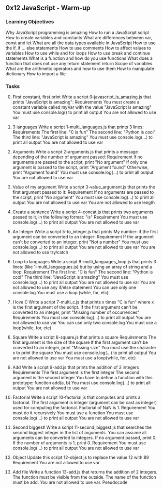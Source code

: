 ## 0x12 JavaScript - Warm-up

### Learning Objectives
Why JavaScript programming is amazing
How to run a JavaScript script
How to create variables and constants
What are differences between var, const and let
What are all the data types available in JavaScript
How to use the if, if … else statements
How to use comments
How to affect values to variables
How to use while and for loops
How to use break and continue statements
What is a function and how do you use functions
What does a function that does not use any return statement return
Scope of variables
What are the arithmetic operators and how to use them
How to manipulate dictionary
How to import a file


### Tasks
0. First constant, first print
Write a script 0-javascript_is_amazing.js that prints "JavaScript is amazing":
Requirements
You must create a constant variable called myVar with the value "JavaScript is amazing"
You must use console.log() to print all output
You are not allowed to use var

1. 3 languages
Write a script 1-multi_languages.js that prints 3 lines:
Requirements
The first line: "C is fun"
The second line: "Python is cool"
The third line: "JavaScript is amazing"
You must use console.log(...) to print all output
You are not allowed to use var

2. Arguments
Write a script 2-arguments.js that prints a message depending of the number of argument passed:
Requirement
If no arguments are passed to the script, print "No argument"
If only one argument is passed to the script, print "Argument found"
Otherwise, print "Argument found"
You must use console.log(...) to print all output
You are not allowed to use var

3. Value of my argument
Write a script 3-value_argument.js that prints the first argument passed to it:
Requirement
If no arguments are passed to the script, print "No argument"
You must use console.log(...) to print all output
You are not allowed to use var
You are not allowed to use length

4. Create a sentence
Write a script 4-concat.js that prints two arguments passed to it, in the following format: "is"
Requirement
You must use console.log(...) to print all output
You are not allowed to use var

5. An Integer
Write a script 5-to_integer.js that prints My number: <first argument converted in integer> if the first argument can be converted to an integer:
Requirement
If the argument can't be converted to an integer, print "Not a number"
You must use console.log(...) to print all output
You are not allowed to use var
You are not allowed to use try/catch

6. Loop to languages
Write a script 6-multi_languages_loop.js that prints 3 lines: (like 1-multi_languagues.js) but by using an array of string and a loop.
Requirement
The first line: "C is fun"
The second line: "Python is cool"
The third line: "JavaScript is amazing"
You must use console.log(...) to print all output
You are not allowed to use var
You are not allowed to use any if/else statement
You can use only one console.log
You must use a loop (while, for, etc)

7. I love C
Write a script 7-multi_c.js that prints x times "C is fun" where x is the first argument of the script. If the first argument can't be converted to an integer, print "Missing number of occurrences"
Requirements
You must use console.log(...) to print all output
You are not allowed  to use var
You can use only two console.log
You must use a loop(while, for, etc)

8. Square
Write a script 8-square.js that prints a square
Requirements
The first argument is the size of the square
If the first argument can't be converted to an integer, print "Missing size"
You must use the character x to print the square
You must use console.log(...) to print all output
You are not allowed to use var
You must use a loop(while, for, etc)

9. Add
Write a script 9-add.js that prints the addition of 2 integers
Requirements
The first argument is the first integer
The second argument is the second integer
You have to define a function with this prototype: function add(a, b)
You must use console.log(...) to print all output
You are not allowed to use var

10. Factorial
Write a script 10-factorial.js that computes and prints a factorial. The first argument is integer (argument can be cast as integer) used for computing the factorial. Factorial of NaN is 1.
Requirement
You must do it recursively
You must use a function
You must use console.log(...) to print all output
You are not allowed to use var


11. Second biggest!
Write a script 11-second_biggest.js that searches the second biggest integer in the list of arguments. You can assume all arguments can be converted to integers. If no argument passed, print 0. If the number of arguments is 1, print 0.
Requirement
You must use console.log(...) to print all output
You are not allowed to use var


12. Object
Update this script 12-object.js to replace the value 12 with 89
Requirement
You are not allowed to use var


13. Add file
Write a function 13-add.js that returns the addition of 2 integers. The function must be visible from the outside. The name of the function must be add. You are not allowed to use var.
Pseudocode

